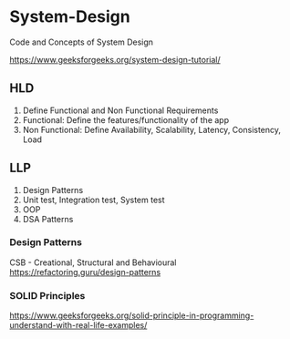 # System-Design
Code and Concepts of System Design


https://www.geeksforgeeks.org/system-design-tutorial/

## HLD
1. Define Functional and Non Functional Requirements
2. Functional: Define the features/functionality of the app
3. Non Functional: Define Availability, Scalability, Latency, Consistency, Load

## LLP
1. Design Patterns
2. Unit test, Integration test, System test
3. OOP
4. DSA Patterns


### Design Patterns
CSB - Creational, Structural and Behavioural
https://refactoring.guru/design-patterns


### SOLID Principles
https://www.geeksforgeeks.org/solid-principle-in-programming-understand-with-real-life-examples/
